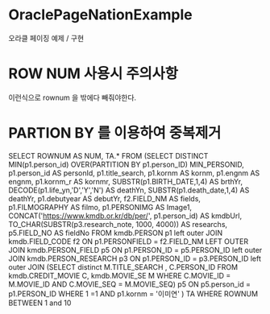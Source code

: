 # OraclePageNationExample
오라클 페이징 예제 / 구현 

# ROW NUM 사용시 주의사항
이런식으로 rownum 을 밖에다 빼줘야한다. 
# PARTION BY 를 이용하여 중복제거 








SELECT ROWNUM AS NUM,
TA.* FROM
(SELECT DISTINCT MIN(p1.person_id) OVER(PARTITION BY p1.person_ID) MIN_PERSONID,
p1.person_id AS personId,
p1.title_search,
p1.kornm AS kornm,
p1.engnm AS engnm,
p1.kornm_r AS kornmr,
SUBSTR(p1.BIRTH_DATE,1,4) AS
brthYr,
DECODE(p1.life_yn,'D','Y','N') AS deathYn, SUBSTR(p1.death_date,1,4) AS deathYr,
p1.debutyear AS debutYr,
f2.FIELD_NM AS fields,
p1.FILMOGRAPHY AS filmo,
p1.PERSONIMG AS Image1,
CONCAT('https://www.kmdb.or.kr/db/per/', p1.person_id) AS kmdbUrl,
TO_CHAR(SUBSTR(p3.research_note, 1000, 4000)) AS researchs,
p5.FIELD_NO AS fieldNo
FROM
kmdb.PERSON p1
left outer JOIN kmdb.FIELD_CODE f2 ON p1.PERSONFIELD = f2.FIELD_NM
LEFT OUTER JOIN kmdb.PERSON_FIELD p5 ON p1.PERSON_ID = p5.PERSON_ID
left outer JOIN kmdb.PERSON_RESEARCH p3 ON p1.PERSON_ID = p3.PERSON_ID
left outer JOIN (SELECT distinct M.TITLE_SEARCH , C.PERSON_ID FROM kmdb.CREDIT_MOVIE C, kmdb.MOVIE_SE M
WHERE C.MOVIE_ID = M.MOVIE_ID AND C.MOVIE_SEQ = M.MOVIE_SEQ) p5 ON p5.person_id = p1.PERSON_ID
WHERE 1 =1
AND p1.kornm = '이미연'
) TA
WHERE ROWNUM BETWEEN 1 and 10


		


